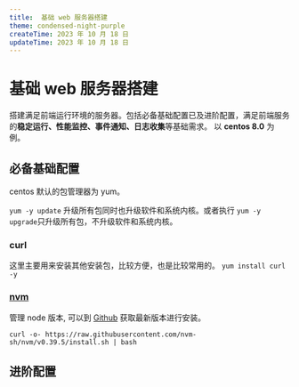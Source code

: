 ```yaml
---
title:  基础 web 服务器搭建
theme: condensed-night-purple
createTime: 2023 年 10 月 18 日
updateTime: 2023 年 10 月 18 日
---
```


# 基础 web 服务器搭建

搭建满足前端运行环境的服务器。包括必备基础配置已及进阶配置，满足前端服务的**稳定运行、性能监控、事件通知、日志收集**等基础需求。 以 **centos 8.0** 为例。

## 必备基础配置

centos 默认的包管理器为 yum。 

``yum -y update`` 升级所有包同时也升级软件和系统内核。或者执行 ``yum -y upgrade``只升级所有包，不升级软件和系统内核。

### curl
这里主要用来安装其他安装包，比较方便，也是比较常用的。
 ``yum install curl -y``

### [nvm]('https://github.com/nvm-sh/nvm')
管理 node 版本, 可以到 [Github]('https://github.com/nvm-sh/nvm') 获取最新版本进行安装。

``curl -o- https://raw.githubusercontent.com/nvm-sh/nvm/v0.39.5/install.sh | bash``

### 

## 进阶配置

